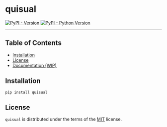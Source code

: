 # quisual

[![PyPI - Version](https://img.shields.io/pypi/v/quisual.svg)](https://pypi.org/project/quisual)
[![PyPI - Python Version](https://img.shields.io/pypi/pyversions/quisual.svg)](https://pypi.org/project/quisual)

---

## Table of Contents

- [Installation](#installation)
- [License](#license)
- [Documentation (WIP)](https://github.com/ashmuldoon/quisual/wiki)

## Installation

```console
pip install quisual
```

## License

`quisual` is distributed under the terms of the [MIT](https://spdx.org/licenses/MIT.html) license.
